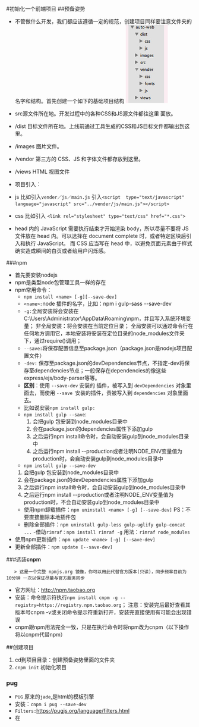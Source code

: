 #初始化一个前端项目
 ##预备姿势
  - 不管做什么开发，我们都应该遵循一定的规范，创建项目同样要注意文件夹的名字和结构。首先创建一个如下的基础项目结构
 ![](/assets/Snip20161126_16.png)
   - src源文件所在地。开发过程中的各种CSS和JS源文件都往这里   面放。
   - /dist 目标文件所在地。上线前通过工具生成的CSS和JS目标文件都输出到这里。
   - /images 图片文件。
   - /vendor 第三方的 CSS、JS 和字体文件都存放到这里。
   - /views HTML 视图文件

   - 项目引入：
   - js 比如引入`vender／js／main.js` 引入`<script  type="text/javascript" language="javascript" src="../vender/js/main.js"></script>`
   - css 比如引入 `<link rel="stylesheet" type="text/css" href="*.css">`
   - head 内的 JavaScript 需要执行结束才开始渲染 body，所以尽量不要将 JS 文件放在 head 内。可以选择在 document complete 时，或者特定区块后引入和执行 JavaScript。
而 CSS 应当写在 head 中，以避免页面元素由于样式确实造成瞬间的白页或者给用户闪烁感。

 ###npm
 - 首先要安装nodejs
 - npm是类型node包管理工具一样的存在
 - npm常用命令：
   - `npm install <name> [-g][--save-dev]`
    - `<name>:`node 插件的名字，比如：npm i gulp-sass --save-dev
    - `-g:`全局安装将会安装在C:\Users\Administrator\AppData\Roaming\npm，并且写入系统环境变量；  非全局安装：将会安装在当前定位目录；  全局安装可以通过命令行在任何地方调用它，本地安装将安装在定位目录的node_modules文件夹下，通过require()调用；
    - `--save:`将保存配置信息至package.json（package.json是nodejs项目配置文件）
    - `-dev:` 保存至package.json的devDependencies节点，不指定-dev将保存至dependencies节点；一般保存在dependencies的像这些express/ejs/body-parser等等。
    - **区别**：使用 `--save-dev` 安装的 插件，被写入到 `devDependencies` 对象里面去，而使用 `--save `安装的插件，责被写入到 `dependencies` 对象里面去。
   - 比如说安装`npm install gulp:`
    - `npm install gulp --save`:
      1. 会把gulp 包安装到node_modules目录中
      2. 会在package.json的dependencies属性下添加gulp 
      3. 之后运行npm install命令时，会自动安装gulp到node_modules目录中
      4. 之后运行npm install --production或者注明NODE_ENV变量值为production时，会自动安装gulp到node_modules目录中
     - `npm install gulp --save-dev`
      1. 会把gulp 包安装到node_modules目录中
      2. 会在package.json的devDependencies属性下添加gulp 
      3. 之后运行npm install命令时，会自动安装gulp到node_modules目录中
      4. 之后运行npm install --production或者注明NODE_ENV变量值为production时，不会自动安装gulp到node_modules目录中
   - 使用npm卸载插件：`npm uninstall <name> [-g] [--save-dev]`  PS：不要直接删除本地插件包
   - 删除全部插件：`npm uninstall gulp-less gulp-uglify gulp-concat ...`
    -借助`rimraf：npm install rimraf -g` 用法：`rimraf node_modules`
  - 使用npm更新插件：`npm update <name> [-g] [--save-dev]`
   - 更新全部插件：`npm update [--save-dev]`
 
 ###选装**cnpm**
  
       > 这是一个完整 npmjs.org 镜像，你可以用此代替官方版本(只读)，同步频率目前为 10分钟 一次以保证尽量与官方服务同步
   
   - 官方网址：http://npm.taobao.org
   - 安装：命令提示符执行`npm install cnpm -g --registry=https://registry.npm.taobao.org`；  注意：安装完后最好查看其版本号cnpm -v或关闭命令提示符重新打开，安装完直接使用有可能会出现错误
   - cnpm跟npm用法完全一致，只是在执行命令时将npm改为cnpm（以下操作将以cnpm代替npm）
    
##创建项目
 1. cd到项目目录：创建预备姿势里面的文件夹
 2. `cnpm init` 初始化项目
 
 ### pug
  - `PUG` 原来的`jade`,是html的模板引擎
  - 安装：`cnpm i pug --save-dev`
  - `Filters:`https://pugjs.org/language/filters.html
  - 在
   



